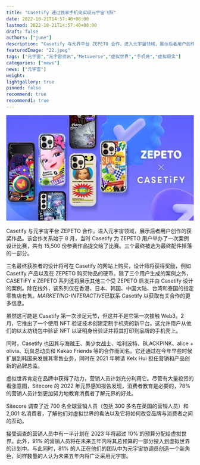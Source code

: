 ```yaml
---
title: "Casetify 通过独家手机壳实现元宇宙飞跃"
date: 2022-10-21T14:57:40+08:00
lastmod: 2022-10-21T14:57:40+08:00
draft: false
authors: ["june"]
description: "Casetify 与元界平台 ZEPETO 合作，进入元宇宙领域，展示后者用户创作的获奖作品。该合作关系始于 8 月，当时 Casetify 为 ZEPETO 用户举办了一次案例设计比赛，共有 15,500 份参赛作品提交给了比赛。三个最终被选为最终配件掉落的一部分。"
featuredImage: "22.jpeg"
tags: ["元宇宙","元宇宙资讯","Metaverse","虚拟世界","手机壳","虚拟现实"]
categories: ["news"]
news: ["元宇宙"]
weight: 
lightgallery: true
pinned: false
recommend: true
recommend1: true
---
```




![手机壳](21.jpg)



Casetify 与元宇宙平台 ZEPETO 合作，进入元宇宙领域，展示后者用户创作的获奖作品。该合作关系始于 8 月，当时 Casetify 为 ZEPETO 用户举办了一次案例设计比赛，共有 15,500 份参赛作品提交给了比赛。三个最终被选为最终配件掉落的一部分。

三名最终获胜者的设计将可在 Casetify 的网站上购买，设计师将获得奖励，例如 Casetify 产品以及在 ZEPETO 购买物品的硬币。除了三个用户生成的案例之外，CASETiFY x ZEPETO 系列还将展示其他三个受 ZEPETO 启发并由 Casetify 设计的案例。除在线外，该系列仅在香港、日本、韩国、中国大陆、台湾和泰国的指定零售店有售。*MARKETING-INTERACTIVE*已联系 Casetify 以获取有关合作的更多信息。

虽然这可能是 Casetify 第一次涉足元节，但这并不是它第一次接触 Web3。2 月，它推出了一个使用 NFT 验证技术创建定制手机壳的新平台。这允许用户从他们的以太坊钱包中验证 NFT 以证明身份验证并将其打印到品牌的手机壳上。

同时，Casetify 也因其与海贼王、美少女战士、哈利波特、BLACKPINK、alice + olivia、玩具总动员和 Kakao Friends 等的合作而闻名。它还通过在今年早些时候扩展到韩国来发展其零售业务，同时在 2021 年聘请 Kelx Hui 担任营销和产品创新的品牌总监。

虚拟世界肯定在品牌中获得了动力，营销人员计划充分利用它。尽管有大量投资的看涨意图，Sitecore 的 2022 年元界感知报告发现，消费者教育是必要的，78% 的营销人员计划更加努力地教育消费者了解元界的好处。

Sitecore 调查了近 700 名全球营销人员（包括 300 多名在英国的营销人员）和 2,001 名消费者，了解他们对虚拟世界的看法以及它将如何改变品牌与消费者之间的互动。

接受调查的营销人员中有一半计划在 2023 年将超过 10% 的预算分配给虚拟世界。此外，91% 的营销人员将在未来五年内将其总预算的一部分投入到虚拟世界的计划中。与此同时，81% 的人正在他们的团队中为元宇宙协调员创造一个新角色，同样数量的人认为未来五年内将广泛采用元宇宙。